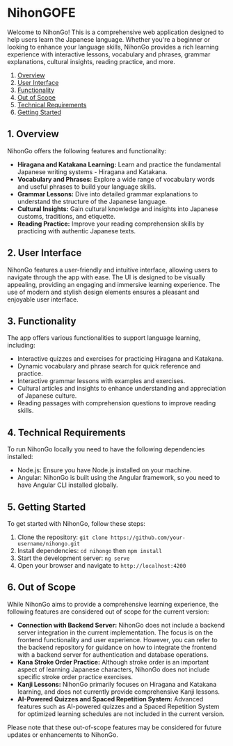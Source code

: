 # NihonGOFE

Welcome to NihonGo! This is a comprehensive web application designed to help users learn the Japanese language. Whether you're a beginner or looking to enhance your language skills, NihonGo provides a rich learning experience with interactive lessons, vocabulary and phrases, grammar explanations, cultural insights, reading practice, and more.

1. [Overview](#overview)
2. [User Interface](#user-interface)
3. [Functionality](#functionality)
4. [Out of Scope](#out-of-scope)
5. [Technical Requirements](#technical-requirements)
6. [Getting Started](#getting-started)

## 1. Overview
NihonGo offers the following features and functionality:

- **Hiragana and Katakana Learning:** Learn and practice the fundamental Japanese writing systems - Hiragana and Katakana.
- **Vocabulary and Phrases:** Explore a wide range of vocabulary words and useful phrases to build your language skills.
- **Grammar Lessons:** Dive into detailed grammar explanations to understand the structure of the Japanese language.
- **Cultural Insights:** Gain cultural knowledge and insights into Japanese customs, traditions, and etiquette.
- **Reading Practice:** Improve your reading comprehension skills by practicing with authentic Japanese texts.

## 2. User Interface
NihonGo features a user-friendly and intuitive interface, allowing users to navigate through the app with ease. The UI is designed to be visually appealing, providing an engaging and immersive learning experience. The use of modern and stylish design elements ensures a pleasant and enjoyable user interface.

## 3. Functionality
The app offers various functionalities to support language learning, including:

- Interactive quizzes and exercises for practicing Hiragana and Katakana.
- Dynamic vocabulary and phrase search for quick reference and practice.
- Interactive grammar lessons with examples and exercises.
- Cultural articles and insights to enhance understanding and appreciation of Japanese culture.
- Reading passages with comprehension questions to improve reading skills.

## 4. Technical Requirements
To run NihonGo locally you need to have the following dependencies installed:

- Node.js: Ensure you have Node.js installed on your machine.
- Angular: NihonGo is built using the Angular framework, so you need to have Angular CLI installed globally.

## 5. Getting Started
To get started with NihonGo, follow these steps:

1. Clone the repository: `git clone https://github.com/your-username/nihongo.git`
2. Install dependencies: `cd nihongo` then `npm install`
3. Start the development server: `ng serve`
4. Open your browser and navigate to `http://localhost:4200`

## 6. Out of Scope
While NihonGo aims to provide a comprehensive learning experience, the following features are considered out of scope for the current version:

- **Connection with Backend Server:** NihonGo does not include a backend server integration in the current implementation. The focus is on the frontend functionality and user experience. However, you can refer to the backend repository for guidance on how to integrate the frontend with a backend server for authentication and database operations.
- **Kana Stroke Order Practice:** Although stroke order is an important aspect of learning Japanese characters, NihonGo does not include specific stroke order practice exercises.
- **Kanji Lessons:** NihonGo primarily focuses on Hiragana and Katakana learning, and does not currently provide comprehensive Kanji lessons.
- **AI-Powered Quizzes and Spaced Repetition System:** Advanced features such as AI-powered quizzes and a Spaced Repetition System for optimized learning schedules are not included in the current version.

Please note that these out-of-scope features may be considered for future updates or enhancements to NihonGo.


